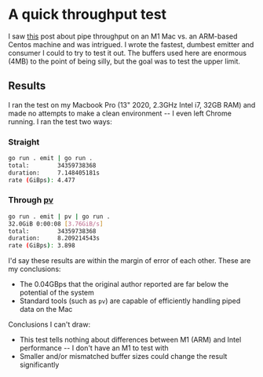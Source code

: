 # A quick throughput test

I saw [this](https://lemire.me/blog/2021/08/03/how-fast-can-you-pipe-a-large-file-to-a-c-program/) post about pipe throughput on an M1 Mac vs. an ARM-based Centos machine and was intrigued. I wrote the fastest, dumbest emitter and consumer I could to try to test it out. The buffers used here are enormous (4MB) to the point of being silly, but the goal was to test the upper limit.

## Results

I ran the test on my Macbook Pro (13" 2020, 2.3GHz Intel i7, 32GB RAM) and made no attempts to make a clean environment -- I even left Chrome running. I ran the test two ways:

### Straight

```bash
go run . emit | go run .
total:        34359738368
duration:     7.148405181s
rate (GiBps): 4.477
```

### Through [pv](https://linux.die.net/man/1/pv)

```bash
go run . emit | pv | go run .
32.0GiB 0:00:08 [3.76GiB/s]
total:        34359738368
duration:     8.209214543s
rate (GiBps): 3.898
```

I'd say these results are within the margin of error of each other. These are my conclusions:

* The 0.04GBps that the original author reported are far below the potential of the system
* Standard tools (such as `pv`) are capable of efficiently handling piped data on the Mac

Conclusions I can't draw:

* This test tells nothing about differences between M1 (ARM) and Intel performance -- I don't have an M1 to test with
* Smaller and/or mismatched buffer sizes could change the result significantly
